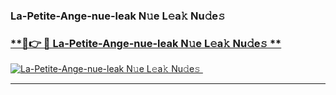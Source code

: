 ### La-Petite-Ange-nue-leak N𝚞e L𝚎a𝚔 Nu𝚍e𝚜   

### [ **🔗👉 🔴 La-Petite-Ange-nue-leak N𝚞e L𝚎a𝚔 Nu𝚍e𝚜 **](https://taap.it/xNRuk4)  

[![La-Petite-Ange-nue-leak N𝚞e L𝚎a𝚔 Nu𝚍e𝚜 ](https://i.imgur.com/0qMVB7G.gif)](https://taap.it/xNRuk4)  

___  

